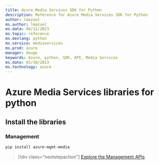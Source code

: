 ```yaml
---
title: Azure Media Services SDK for Python
description: Reference for Azure Media Services SDK for Python
author: lmazuel
ms.author: lmazuel
ms.data: 04/12/2023
ms.topic: reference
ms.devlang: python
ms.service: mediaservices
ms.prod: azure
manager: douge
keywords: Azure, python, SDK, API, Media Services
ms.date: 03/30/2023
ms.technology: azure
---
```

# Azure Media Services libraries for python

## Install the libraries


### Management

```bash
pip install azure-mgmt-media
```
> [!div class="nextstepaction"]
> [Explore the Management APIs](/python/api/overview/azure/mediaservices/management)